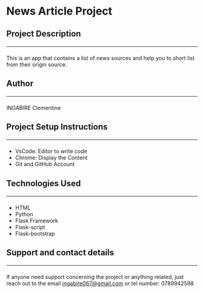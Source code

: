 # News Article Project

## Project Description<hr>

This is an app that contains a list of news sources and help you to short list from their origin source.

## Author<hr>
INGABIRE Clementine

## Project Setup Instructions<hr>
 * VsCode: Editor to write code
 * Chrome: Display the Content
 * Git and GitHub Account

## Technologies Used<hr>

 * HTML
 * Python
 * Flask Framework
 * Flask-script
 * Flask-bootstrap
 
## Support and contact details<hr>
If anyone need support concerning the project or anything related, just reach out to the email
 ingabire067@gmail.com or tel number: 0789942598

